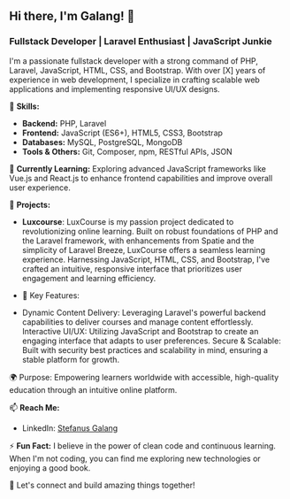 ## Hi there, I'm Galang! 👋
### Fullstack Developer | Laravel Enthusiast | JavaScript Junkie

I'm a passionate fullstack developer with a strong command of PHP, 
Laravel, JavaScript, HTML, CSS, and Bootstrap. With over [X] years of experience in web development, 
I specialize in crafting scalable web applications and implementing responsive UI/UX designs.

🔭 **Skills:**
- **Backend:** PHP, Laravel
- **Frontend:** JavaScript (ES6+), HTML5, CSS3, Bootstrap
- **Databases:** MySQL, PostgreSQL, MongoDB
- **Tools & Others:** Git, Composer, npm, RESTful APIs, JSON

🌱 **Currently Learning:**
Exploring advanced JavaScript frameworks like Vue.js and React.js to enhance frontend capabilities and improve overall user experience.

💼 **Projects:**
- **Luxcourse**: LuxCourse is my passion project dedicated to revolutionizing online learning. Built on robust foundations of PHP and the Laravel framework,
  with enhancements from Spatie and the simplicity of Laravel Breeze, LuxCourse offers a seamless learning experience. Harnessing JavaScript, HTML, CSS, and Bootstrap,
  I've crafted an intuitive, responsive interface that prioritizes user engagement and learning efficiency.

- 🔧 Key Features:

- Dynamic Content Delivery: Leveraging Laravel's powerful backend capabilities to deliver courses and manage content effortlessly.
Interactive UI/UX: Utilizing JavaScript and Bootstrap to create an engaging interface that adapts to user preferences.
Secure & Scalable: Built with security best practices and scalability in mind, ensuring a stable platform for growth.

🌍 Purpose: Empowering learners worldwide with accessible, high-quality education through an intuitive online platform.




📫 **Reach Me:**
- LinkedIn: [Stefanus Galang](https://www.linkedin.com/in/stefanus-galang-87bb411b9?utm_source=share&utm_campaign=share_via&utm_content=profile&utm_medium=ios_app)
  

⚡ **Fun Fact:**
I believe in the power of clean code and continuous learning. When I'm not coding, you can find me exploring new technologies or enjoying a good book.

🚀 Let's connect and build amazing things together!
